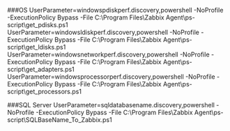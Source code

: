 ###OS
UserParameter=windowspdiskperf.discovery,powershell -NoProfile -ExecutionPolicy Bypass -File C:\Program Files\Zabbix Agent\ps-script\get_pdisks.ps1
UserParameter=windowsldiskperf.discovery,powershell -NoProfile -ExecutionPolicy Bypass -File C:\Program Files\Zabbix Agent\ps-script\get_ldisks.ps1
UserParameter=windowsnetworkperf.discovery,powershell -NoProfile -ExecutionPolicy Bypass -File C:\Program Files\Zabbix Agent\ps-script\get_adapters.ps1
UserParameter=windowsprocessorperf.discovery,powershell -NoProfile -ExecutionPolicy Bypass -File C:\Program Files\Zabbix Agent\ps-script\get_processors.ps1
 
###SQL Server
UserParameter=sqldatabasename.discovery,powershell -NoProfile -ExecutionPolicy Bypass -File C:\Program Files\Zabbix Agent\ps-script\SQLBaseName_To_Zabbix.ps1